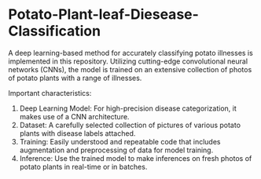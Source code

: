 # Potato-Plant-leaf-Diesease-Classification

A deep learning-based method for accurately classifying potato illnesses is implemented in this repository. Utilizing cutting-edge convolutional neural networks (CNNs), the model is trained on an extensive collection of photos of potato plants with a range of illnesses.

Important characteristics:
1. Deep Learning Model:
   For high-precision disease categorization, it makes use of a CNN architecture.
3. Dataset:
   A carefully selected collection of pictures of various potato plants with disease labels attached.
5. Training: Easily understood and repeatable code that includes augmentation and preprocessing of data for model training.
6. Inference: Use the trained model to make inferences on fresh photos of potato plants in real-time or in batches.

